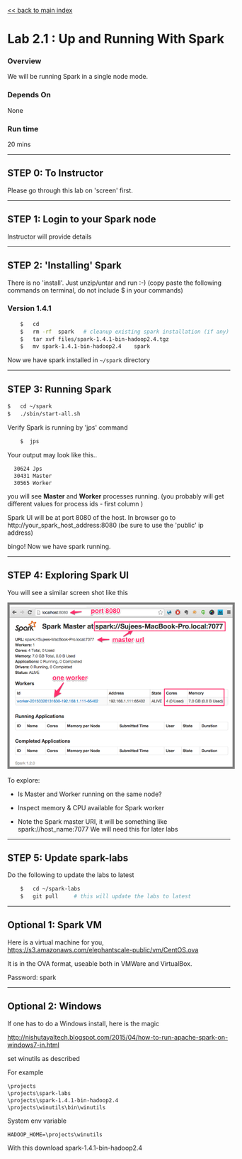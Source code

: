 <link rel='stylesheet' href='../assets/main.css'/>

[<< back to main index](../README.md) 

Lab 2.1 : Up and Running With Spark
===================================

### Overview
We will be running Spark in a single node mode.

### Depends On 
None

### Run time
20 mins

---------------------
STEP 0: To Instructor
---------------------
Please go through this lab on 'screen' first.

--------------------------------
STEP 1: Login to your Spark node
--------------------------------
Instructor will provide details


--------------------------
STEP 2: 'Installing' Spark
--------------------------
There is no 'install'.  Just unzip/untar and run :-)
(copy paste the following commands on terminal,  do not include $ in your commands)

### Version 1.4.1
```bash
    $   cd
    $   rm -rf  spark   # cleanup existing spark installation (if any)
    $   tar xvf files/spark-1.4.1-bin-hadoop2.4.tgz
    $   mv spark-1.4.1-bin-hadoop2.4    spark
```

Now we have spark installed in  `~/spark`  directory


---------------------
STEP 3: Running Spark
---------------------

```bash
$   cd ~/spark
$   ./sbin/start-all.sh
```

Verify Spark is running by 'jps' command
```bash
    $  jps
```

Your output may look like this..
```console
  30624 Jps
  30431 Master
  30565 Worker
```
you will see **Master** and **Worker**  processes running.
(you probably will get different values for process ids - first column )

Spark UI will be at port 8080 of the host.
In browser go to
  http://your_spark_host_address:8080
(be sure to use the 'public' ip address)

bingo!  Now we have spark running.


--------------------------
STEP 4: Exploring Spark UI
--------------------------
You will see a similar screen shot like this

<img src="../images/1a.png" style="border: 5px solid grey ; max-width:100%;" /> 

To explore:
* Is Master and Worker running on the same node?

* Inspect memory & CPU available for Spark worker

* Note the Spark master URI, it will be something like
      spark://host_name:7077
    We will need this for later labs


--------------------------
STEP 5: Update spark-labs
--------------------------
Do the following to update the labs to latest
```bash
    $   cd ~/spark-labs
    $   git pull     # this will update the labs to latest
```

--------------------
Optional 1: Spark VM
--------------------

Here is a virtual machine for you, https://s3.amazonaws.com/elephantscale-public/vm/CentOS.ova

It is in the OVA format, useable both in VMWare and VirtualBox. 

Password: spark

--------------------
Optional 2: Windows
--------------------

If one has to do a Windows install, here is the magic

http://nishutayaltech.blogspot.com/2015/04/how-to-run-apache-spark-on-windows7-in.html

set winutils as described

For example

    \projects
    \projects\spark-labs
    \projects\spark-1.4.1-bin-hadoop2.4
    \projects\winutils\bin\winutils

System env variable

    HADOOP_HOME=\projects\winutils

With this download spark-1.4.1-bin-hadoop2.4
